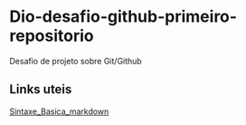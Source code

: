 # Dio-desafio-github-primeiro-repositorio
Desafio de projeto sobre Git/Github

## Links uteis
[Sintaxe_Basica_markdown](https://www.markdownguide.org/basic-syntax/)
